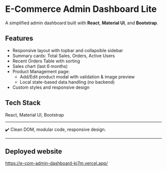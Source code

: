 # E-Commerce Admin Dashboard Lite

A simplified admin dashboard built with **React**, **Material UI**, and **Bootstrap**.

## Features

- Responsive layout with topbar and collapsible sidebar
- Summary cards: Total Sales, Orders, Active Users
- Recent Orders Table with sorting
- Sales chart (last 6 months)
- Product Management page:
  - Add/Edit product modal with validation & image preview
  - Local state-based data handling (no backend)
- Custom styles and responsive design

## Tech Stack

React, Material UI, Bootstrap

---

✔️ Clean DOM, modular code, responsive design.

---
## Deployed website
https://e-com-admin-dashboard-kj7m.vercel.app/
